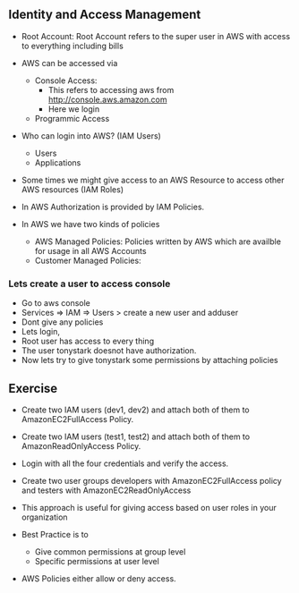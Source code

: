 Identity and Access Management
-------------------------------

* Root Account: Root Account refers to the super user in AWS with access to everything including bills
* AWS can be accessed via
    * Console Access: 
       * This refers to accessing aws from http://console.aws.amazon.com
       * Here we login
     * Programmic Access




* Who can login into AWS? (IAM Users)
    * Users
    * Applications
* Some times we might give access to an AWS Resource to access other AWS resources (IAM Roles)
* In AWS Authorization is provided by IAM Policies.
* In AWS we have two kinds of policies
    * AWS Managed Policies: Policies written by AWS which are availble for usage in all AWS Accounts
    * Customer Managed Policies: 

### Lets create a user to access console

* Go to aws console
* Services => IAM => Users > create a new user and adduser
* Dont give any policies
* Lets login, 
* Root user has access to every thing
* The user tonystark doesnot have authorization.
* Now lets try to give tonystark some permissions by attaching policies


Exercise
---------
* Create two IAM users (dev1, dev2) and attach both of them to AmazonEC2FullAccess Policy.
* Create two IAM users (test1, test2) and attach both of them to AmazonReadOnlyAccess Policy.
* Login with all the four credentials and verify the access.


* Create two user groups developers with AmazonEC2FullAccess policy and testers with AmazonEC2ReadOnlyAccess
* This approach is useful for giving access based on user roles in your organization
* Best Practice is to
   * Give common permissions at group level
   * Specific permissions at user level
* AWS Policies either allow or deny access.